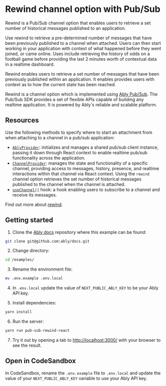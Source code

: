 # Rewind channel option with Pub/Sub

Rewind is a Pub/Sub channel option that enables users to retrieve a set number of historical messages published to an application.

Use rewind to retrieve a pre-determined number of messages that have been previously published to a channel when attached. Users can then start working in your application with context of what happened before they went joined, or came online. Uses include retrieving the history of odds on a football game before providing the last 2 minutes worth of contextual data in a realtime dashboard.

Rewind enables users to retrieve a set number of messages that have been previously published within an application. It enables provides users with context as to how the current state has been reached.

Rewind is a channel option which is implemented using [Ably Pub/Sub](https://ably.com/docs/products/channels). The Pub/Sub SDK provides a set of flexible APIs capable of building any realtime application. It is powered by Ably's reliable and scalable platform.

## Resources

Use the following methods to specify where to start an attachment from when attaching to a channel in a pub/sub application:

* [`AblyProvider`](https://ably.com/docs/getting-started/react#ably-provider): initializes and manages a shared pub/sub client instance, passing it down through React context to enable realtime pub/sub functionality across the application.
* [`ChannelProvider`](https://ably.com/docs/getting-started/react#channel-provider): manages the state and functionality of a specific channel, providing access to messages, history, presence, and realtime interactions within that channel via React context. Using the `rewind` channel option retrieves the set number of historical messages published to the channel when the channel is attached.
* [`useChannel()`](https://ably.com/docs/getting-started/react#useChannel) hook: a hook enabling users to subscribe to a channel and receive its messages.

Find out more about [rewind](https://ably.com/docs/channels/options/rewind).

## Getting started

1. Clone the [Ably docs](https://github.com/ably/docs) repository where this example can be found:

```sh
git clone git@github.com:ably/docs.git
```

2. Change directory:

```sh
cd /examples/
```

3. Rename the environment file:

```sh
mv .env.example .env.local
```

4. In `.env.local` update the value of `NEXT_PUBLIC_ABLY_KEY` to be your Ably API key.

5. Install dependencies:

```sh
yarn install
```

6. Run the server:

```sh
yarn run pub-sub-rewind-react
```

7. Try it out by opening a tab to [http://localhost:3000/](http://localhost:3000/) with your browser to see the result.

## Open in CodeSandbox

In CodeSandbox, rename the `.env.example` file to `.env.local` and update the value of your `NEXT_PUBLIC_ABLY_KEY` variable to use your Ably API key.
